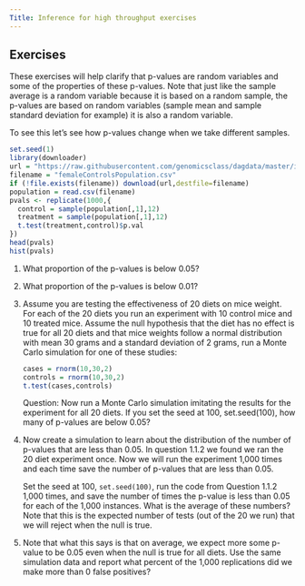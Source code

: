 ```yaml
---
Title: Inference for high throughput exercises
---
```


## Exercises

These exercises will help clarify that p-values are random variables and some of the properties of these p-values. Note that just like the sample average is a random variable because it is based on a random sample, the p-values are based on random variables (sample mean and sample standard deviation for example) it is also a random variable.

To see this let’s see how p-values change when we take different samples.

```r
set.seed(1)
library(downloader)
url = "https://raw.githubusercontent.com/genomicsclass/dagdata/master/inst/extdata/femaleControlsPopulation.csv"
filename = "femaleControlsPopulation.csv"
if (!file.exists(filename)) download(url,destfile=filename)
population = read.csv(filename)
pvals <- replicate(1000,{
  control = sample(population[,1],12)
  treatment = sample(population[,1],12)
  t.test(treatment,control)$p.val
})
head(pvals)
hist(pvals)
```

1. What proportion of the p-values is below 0.05?



2. What proportion of the p-values is below 0.01?



3. Assume you are testing the effectiveness of 20 diets on mice weight. For each of the 20 diets you run an experiment with 10 control mice and 10 treated mice. Assume the null hypothesis that the diet has no effect is  true for all 20 diets and that mice weights follow a normal distribution with mean 30 grams and a standard deviation of 2 grams, run a Monte Carlo simulation for one of these studies:

    
    ```r
    cases = rnorm(10,30,2)
    controls = rnorm(10,30,2)
    t.test(cases,controls)
    ```

    Question: Now run a Monte Carlo simulation imitating the results for the experiment for all 20 diets. If you set the seed at 100, set.seed(100), how many of p-values are below 0.05?




4. Now create a simulation to learn about the distribution of the number of p-values that are less than 0.05. In question 1.1.2 we found we ran the 20 diet experiment once. Now we will run the experiment 1,000 times and each time save the number of p-values that are less than 0.05. 

    Set the seed at 100, `set.seed(100)`, run the code from Question 1.1.2 1,000 times, and save the number of times the p-value is less than 0.05 for each of the 1,000 instances. What is the average of these numbers? Note that this is the expected number of tests (out of the 20 we run) that we will reject when the null is true.



5. Note that what this says is that on average, we expect more some p-value to be 0.05 even when the null is true for all diets. Use the same simulation data and report what percent of the 1,000 replications did we make more than 0 false positives?


